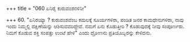 +++
title = "060 ಏನಿರೈ ಕುರುವಂಶನಳಿನೀ"

+++
60. "ಏನಿರಯ್ಯಾ ? ಕುರುವಂಶವೆಂಬ ಕಮಲಕ್ಕೆ ಸೂರ್ಯಗಳಿರಾ, ಪಂಡಿತ ಜನರ ಕಾಮಧೇನುಗಳಿರಾ, ನಾವು ಇಂದು ನಿಮ್ಮಲ್ಲಿ ದಕ್ಷಿಣೆಯನ್ನು ಆಶಿಸುವವರಿದ್ದೇವೆ. ನಮಗೆ ಏನು ಕೊಡುತ್ತೀರಿ ? ಕೊಡುವುದಕ್ಕೆ ನೀವು ಸಂಪೂರ್ಣರು. ನಿಮಗೆ ಕೊಡುವ ಶಕ್ತಿ ಸಂಪತ್ತು ಉಂಟೆ ಹೇಳಿ" ಎಂದು ದ್ರೋಣನು ಪ್ರತಿಯೊಬ್ಬರನ್ನು ಕೇಳಿದನು.